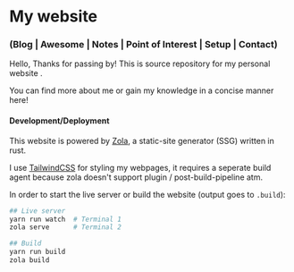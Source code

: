 # My website
### (Blog | Awesome | Notes | Point of Interest | Setup | Contact)

Hello, Thanks for passing by!
This is source repository for my personal website .

You can find more about me or gain my knowledge in a concise manner here!


#### Development/Deployment

This website is powered by [Zola](https://getzola.org), a static-site generator (SSG)
written in rust.

I use [TailwindCSS](https://tailwindcss.com) for styling my webpages, it requires
a seperate build agent because zola doesn't support plugin / post-build-pipeline atm.

In order to start the live server or build the website (output goes to `.build`):

```bash
## Live server
yarn run watch  # Terminal 1
zola serve      # Terminal 2

## Build
yarn run build
zola build
```
